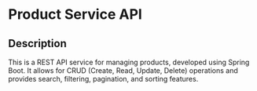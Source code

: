 # Product Service API

## Description

This is a REST API service for managing products, developed using Spring Boot. It allows for CRUD (Create, Read, Update, Delete) operations and provides search, filtering, pagination, and sorting features.
